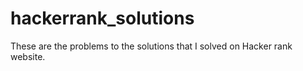 # hackerrank_solutions
These are the problems to the solutions that I solved on Hacker rank website.

